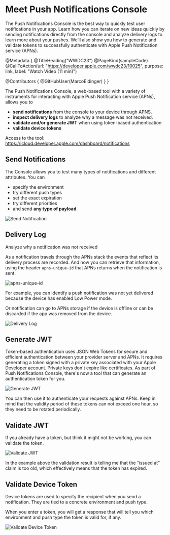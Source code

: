 # Meet Push Notifications Console

The Push Notifications Console is the best way to quickly test user notifications in your app. Learn how you can iterate on new ideas quickly by sending notifications directly from the console and analyze delivery logs to learn more about your pushes. We’ll also show you how to generate and validate tokens to successfully authenticate with Apple Push Notification service (APNs).

@Metadata {
   @TitleHeading("WWDC23")
   @PageKind(sampleCode)
   @CallToAction(url: "https://developer.apple.com/wwdc23/10025", purpose: link, label: "Watch Video (11 min)")

   @Contributors {
      @GitHubUser(MarcoEidinger)
   }
}




The Push Notifications Console, a web-based tool with a variety of instruments for interacting with Apple Push Notification service (APNs), allows you to

- **send notifications** from the console to your device through APNS.
- **inspect delivery logs** to analyze why a message was not received.
- **validate and/or generate JWT** when using token-based authentication
- **validate device tokens**

Access to the tool: https://icloud.developer.apple.com/dashboard/notifications

## Send Notifications

The Console allows you to test many types of notifications and different attributes. You can

- specify the environment
- try different push types
- set the exact expiration
- try different priorities
- and send **any type of payload**.

![Send Notification][consolesendnotification]

[consolesendnotification]: consolesendnotification.png

## Delivery Log

Analyze why a notification was not received

As a notification travels through the APNs stack the events that reflect its delivery process are recorded. And now you can retrieve that information, using the header `apns-unique-id` that APNs returns when the notification is sent.

![apns-unique-id][uniqueid]

[uniqueid]: uniqueid.png

For example, you can identify a push notification was not yet delivered because the device has enabled Low Power mode.

Or notification can go to APNs storage if the device is offline or can be discarded if the app was removed from the device.

![Delivery Log][deliverylog]

[deliverylog]: deliverylog.png

## Generate JWT

Token-based authentication uses JSON Web Tokens for secure and efficient authentication between your provider server and APNs. It requires generating a token signed with a private key associated with your Apple Developer account. Private keys don't expire like certificates. As part of Push Notifications Console, there's now a tool that can generate an authentication token for you. 

![Generate JWT][jwtgenerator]

[jwtgenerator]: jwtgenerator.png

You can then use it to authenticate your requests against APNs. Keep in mind that the validity period of these tokens can not exceed one hour, so they need to be rotated periodically.

## Validate JWT

If you already have a token, but think it might not be working, you can validate the token.

![Validate JWT][jwtvalidation]

[jwtvalidation]: jwtvalidation.png

In the example above the validation result is telling me that the “issued at” claim is too old, which effectively means that the token has expired.

## Validate Device Token

Device tokens are used to specify the recipient when you send a notification. They are tied to a concrete environment and push type.

When you enter a token, you will get a response that will tell you which environment and push type the token is valid for, if any.

![Validate Device Token][devicetokenvalidation]

[devicetokenvalidation]: devicetokenvalidation.png